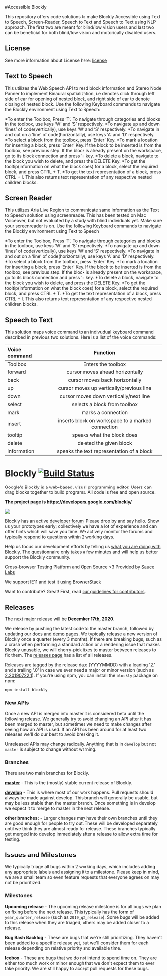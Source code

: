#Accessible Blockly

This repository offers code solutions to make Blockly Accessible using Text to Speech, Screen-Reader, Speech to Text and Speech to Text using NLP approach. The first two are meant for blind/low vision users and last two can be beneficial for both blind/low vision and motorically disabled users. 

## License

See more information about License here: [license](https://github.com/AULEAT/Blockly-Blind-LowVision/blob/master/COPYRIGHT%20AND%20PERMISSION%20NOTICE)


## Text to Speech

This utilizes the Web Speech API to read block information and Stereo Node Panner to implement Binaural spatialization, i.e denotes click through left side of ear for opening of nested block, and right side of ear to denote closing of nested block. Use the following Keyboard commands to navigate the Blockly environment using Text to Speech:


*To enter the Toolbox, Press ‘T’. To navigate through categories and blocks in the toolbox, use keys ‘W’ and ‘S’ respectively.
*To navigate up and down ‘lines’ of code(vertically), use keys ‘W’ and ‘S’ respectively.
*To navigate in and out on a ‘line’ of code(horizontally), use keys ‘A’ and ‘D’ respectively.
*To select a block from the toolbox, press ‘Enter’ Key.
*To mark a location for inserting a block, press ‘Enter’ Key. If the block to be inserted is from the toolbox, see previous step. If the block is already present on the workspace, go to its block connection and press 'I' key.
*To delete a block, navigate to the block you wish to delete, and press the DELETE Key.
*To get the tooltip(information on what the block does) for a block, select the required block, and press CTRL + T.
*To get the text representation of a block, press CTRL + I. This also returns text representation of any respective nested children blocks.

## Screen Reader

This utilizes Aria Live Region to communicate same information as the Text to Speech solution using screenreader. This has been tested on Mac Voiceover, but not evaluated by a study with blind individuals yet. Make sure your screenreader is on. Use the following Keyboard commands to navigate the Blockly environment using Text to Speech

*To enter the Toolbox, Press ‘T’. To navigate through categories and blocks in the toolbox, use keys ‘W’ and ‘S’ respectively.
*To navigate up and down ‘lines’ of code(vertically), use keys ‘W’ and ‘S’ respectively.
*To navigate in and out on a ‘line’ of code(horizontally), use keys ‘A’ and ‘D’ respectively.
*To select a block from the toolbox, press ‘Enter’ Key.
*To mark a location for inserting a block, press ‘Enter’ Key. If the block to be inserted is from the toolbox, see previous step. If the block is already present on the workspace, go to its block connection and press 'I' key.
*To delete a block, navigate to the block you wish to delete, and press the DELETE Key.
*To get the tooltip(information on what the block does) for a block, select the required block, and press CTRL + T.
*To get the text representation of a block, press CTRL + I. This also returns text representation of any respective nested children blocks.

## Speech to Text

This solution maps voice command to an indivudual keyboard command described in previous two solutions. Here is a list of the voice commands:

| Voice command| Function                                                |
| :---         |     :---:                                               |          
| Toolbox      | Enters the toolbox                                      | 
| forward      | cursor moves ahead horizontally                         | 
| back         | cursor moves back horizontally                          | 
| up           | cursor moves up vertically/previous line                | 
| down         | cursor moves down vertically/next line                  | 
| select       | selects a block from toolbox                            | 
| mark         | marks a connection                                      | 
| insert       | inserts block on workspace to a marked connection       |
| tooltip      | speaks what the block does                              |
| delete       | deleted the given block                                 |
| information  | speaks the text representation of a block               |



# Blockly [![Build Status]( https://travis-ci.org/google/blockly.svg?branch=master)](https://travis-ci.org/google/blockly)


Google's Blockly is a web-based, visual programming editor.  Users can drag
blocks together to build programs.  All code is free and open source.

**The project page is https://developers.google.com/blockly/**

![](https://developers.google.com/blockly/images/sample.png)

Blockly has an active [developer forum](https://groups.google.com/forum/#!forum/blockly).  Please drop by and say hello. Show us your prototypes early; collectively we have a lot of experience and can offer hints which will save you time. We actively monitor the forums and typically respond to questions within 2 working days.

Help us focus our development efforts by telling us [what you are doing with
Blockly](https://developers.google.com/blockly/registration).  The questionnaire only takes
a few minutes and will help us better support the Blockly community.

Cross-browser Testing Platform and Open Source <3 Provided by [Sauce Labs](https://saucelabs.com)

We support IE11 and test it using [BrowserStack](https://browserstack.com)

Want to contribute? Great! First, read [our guidelines for contributors](https://developers.google.com/blockly/guides/modify/contributing).

## Releases

The next major release will be **December 17th, 2020**.

We release by pushing the latest code to the master branch, followed by updating our [docs](https://developers.google.com/blockly) and [demo pages](https://blockly-demo.appspot.com). We typically release a new version of Blockly once a quarter (every 3 months). If there are breaking bugs, such as a crash when performing a standard action or a rendering issue that makes Blockly unusable, we will cherry-pick fixes to master between releases to fix them. The [releases page](https://github.com/google/blockly/releases) has a list of all releases.

Releases are tagged by the release date (YYYYMMDD) with a leading '2.' and a trailing '.0' in case we ever need a major or minor version (such as [2.20190722.1](https://github.com/google/blockly/tree/2.20190722.1)). If you're using npm, you can install the ``blockly`` package on npm: 
```bash
npm install blockly
```

### New APIs

Once a new API is merged into master it is considered beta until the following release. We generally try to avoid changing an API after it has been merged to master, but sometimes we need to make changes after seeing how an API is used. If an API has been around for at least two releases we'll do our best to avoid breaking it.

Unreleased APIs may change radically. Anything that is in `develop` but not `master` is subject to change without warning.

### Branches

There are two main branches for Blockly.

**[master](https://github.com/google/blockly)** - This is the (mostly) stable current release of Blockly.

**[develop](https://github.com/google/blockly/tree/develop)** - This is where most of our work happens. Pull requests should always be made against develop. This branch will generally be usable, but may be less stable than the master branch. Once something is in develop we expect it to merge to master in the next release.

**other branches:** - Larger changes may have their own branches until they are good enough for people to try out. These will be developed separately until we think they are almost ready for release. These branches typically get merged into develop immediately after a release to allow extra time for testing.

## Issues and Milestones

We typically triage all bugs within 2 working days, which includes adding any appropriate labels and assigning it to a milestone. Please keep in mind, we are a small team so even feature requests that everyone agrees on may not be prioritized.

### Milestones

**Upcoming release** - The upcoming release milestone is for all bugs we plan on fixing before the next release. This typically has the form of `year_quarter_release` (such as `2019_q2_release`). Some bugs will be added to this release when they are triaged, others may be added closer to a release.

**Bug Bash Backlog** - These are bugs that we're still prioritizing. They haven't been added to a specific release yet, but we'll consider them for each release depending on relative priority and available time.

**Icebox** - These are bugs that we do not intend to spend time on. They are either too much work or minor enough that we don't expect them to ever take priority. We are still happy to accept pull requests for these bugs.
